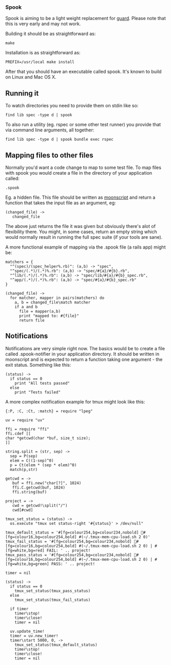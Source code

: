 ### Spook

Spook is aiming to be a light weight replacement for [guard](https://github.com/guard/guard). Please note that this is very early and may not work.

Building it should be as straightforward as:

```
make
```

Installation is as straightforward as:

```
PREFIX=/usr/local make install
```

After that you should have an executable called spook. It's known to build on Linux and Mac OS X.

## Running it

To watch directories you need to provide them on stdin like so:

```
find lib spec -type d | spook
```

To also run a utility (eg. rspec or some other test runner) you provide that via command line arguments, all together:

```
find lib spec -type d | spook bundle exec rspec
```

## Mapping files to other files

Normally you'd want a code change to map to some test file. To map files with spook you would create a file in the directory of your application called:

```
.spook
```

Eg. a hidden file. This file should be written as [moonscript](https://github.com/leafo/moonscript) and return a function that takes the input file as an argument, eg:

```moonscript
(changed_file) ->
   changed_file
```

The above just returns the file it was given but obviously there's alot of flexibility there. You might, in some cases, return an empty string which would normally result in running the full spec suite (if your tools are sane).

A more functional example of mapping via the .spook file (a rails app) might be:

```moonscript
matchers = {
  "^(spec)/(spec_helper%.rb)": (a,b) -> "spec",
  "^spec/(.*)/(.*)%.rb": (a,b) -> "spec/#{a}/#{b}.rb",
  "^lib/(.*)/(.*)%.rb": (a,b) -> "spec/lib/#{a}/#{b}_spec.rb",
  "^app/(.*)/(.*)%.rb": (a,b) -> "spec/#{a}/#{b}_spec.rb"
}

(changed_file) ->
  for matcher, mapper in pairs(matchers) do
    a, b = changed_file\match matcher
    if a and b
      file = mapper(a,b)
      print "mapped to: #{file}"
      return file
```

## Notifications

Notifications are very simple right now. The basics would be to create a file called .spook-notifier in your application directory. It should be
written in moonscript and is expected to return a function taking one argument - the exit status. Something like this:

```moonscript
(status) ->
  if status == 0
    print "All tests passed"
  else
    print "Tests failed"
```

A more complex notification example for tmux might look like this:

```moonscript
{:P, :C, :Ct, :match} = require "lpeg"

uv = require "uv"

ffi = require "ffi"
ffi.cdef [[
char *getcwd(char *buf, size_t size);
]]

string.split = (str, sep) ->
  sep = P(sep)
  elem = C((1-sep)^0)
  p = Ct(elem * (sep * elem)^0)
  match(p,str)

getcwd = ->
   buf = ffi.new("char[?]", 1024)
   ffi.C.getcwd(buf, 1024)
   ffi.string(buf)

project = ->
   cwd = getcwd!\split("/")
   cwd[#cwd]

tmux_set_status = (status) ->
  os.execute "tmux set status-right '#{status}' > /dev/null"

tmux_default_status = '#[fg=colour254,bg=colour234,nobold] #[fg=colour16,bg=colour254,bold] #(~/.tmux-mem-cpu-load.sh 2 0)'
tmux_fail_status = '#[fg=colour254,bg=colour234,nobold] #[fg=colour16,bg=colour254,bold] #(~/.tmux-mem-cpu-load.sh 2 0) | #[fg=white,bg=red] FAIL: ' .. project!
tmux_pass_status = '#[fg=colour254,bg=colour234,nobold] #[fg=colour16,bg=colour254,bold] #(~/.tmux-mem-cpu-load.sh 2 0) | #[fg=white,bg=green] PASS: ' .. project!

timer = nil

(status) ->
  if status == 0
    tmux_set_status(tmux_pass_status)
  else
    tmux_set_status(tmux_fail_status)

  if timer
    timer\stop!
    timer\close!
    timer = nil

  uv.update_time!
  timer = uv.new_timer!
  timer\start 5000, 0, ->
    tmux_set_status(tmux_default_status)
    timer\stop!
    timer\close!
    timer = nil
```
